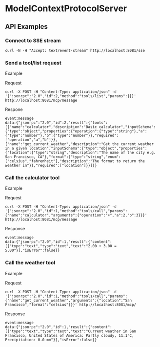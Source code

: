 # ModelContextProtocolServer


## API Examples

### Connect to SSE stream
```
curl -N -H "Accept: text/event-stream" http://localhost:8081/sse
```

### Send a tool/list request
Example 

Request
```
curl -X POST -H "Content-Type: application/json" -d '{"jsonrpc":"2.0","id":2,"method":"tools/list","params":{}}' http://localhost:8081/mcp/message
```

Respone
```
event:message
data:{"jsonrpc":"2.0","id":2,"result":{"tools":[{"name":"calculator","description":"Basic calculator","inputSchema":{"type":"object","properties":{"operation":{"type":"string"},"a":{"type":"number"},"b":{"type":"number"}},"required":["operation","a","b"]}},{"name":"get_current_weather","description":"Get the current weather in a given location","inputSchema":{"type":"object","properties":{"location":{"type":"string","description":"The name of the city e.g. San Francisco, CA"},"format":{"type":"string","enum":["celsius","fahrenheit"],"description":"The format to return the weather in"}},"required":["location"]}}]}}
```

### Call the calculator tool
Example

Request
```
curl -X POST -H "Content-Type: application/json" -d '{"jsonrpc":"2.0","id":1,"method":"tools/call","params":{"name":"calculator","arguments":{"operation":"+","a":2,"b":3}}}' http://localhost:8081/mcp/message
```

Response
```
event:message
data:{"jsonrpc":"2.0","id":1,"result":{"content":[{"type":"text","type":"text","text":"2.00 + 3.00 = 5.00"}],"isError":false}}
```

### Call the weather tool
Example

Request
```
curl -X POST -H "Content-Type: application/json" -d '{"jsonrpc":"2.0","id":1,"method":"tools/call","params":{"name":"get_current_weather","arguments":{"location":"San Francisco","format":"celsius"}}}' http://localhost:8081/mcp/
```

Response
```
event:message
data:{"jsonrpc":"2.0","id":1,"result":{"content":[{"type":"text","type":"text","text":"Current weather in San Francisco, United States of America: Partly cloudy, 11.1°C, Precipitation: 0.0 mm"}],"isError":false}}
```